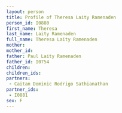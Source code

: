 ```yaml
---
layout: person
title: Profile of Theresa Laity Ramenaden
person_id: I0880
first_name: Theresa
last_name: Laity Ramenaden
full_name: Theresa Laity Ramenaden
mother: 
mother_id: 
father: Paul Laity Ramenaden
father_id: I0754
children:
children_ids:
partners:
 - Caitan Dominic Rodrigo Sathianathan
partner_ids:
 - I0881
sex: F
---
```


